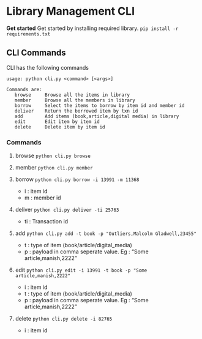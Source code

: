 # Library Management CLI

**Get started**
Get started by installing required library.
`pip install -r requirements.txt`



## CLI Commands
CLI has the following commands

    usage: python cli.py <command> [<args>]
    
    Commands are:
       browse     Browse all the items in library
       member     Browse all the members in library
       borrow     Select the items to borrow by item id and member id
       deliver    Return the borrowed item by txn id
       add        Add items (book,article,digital media) in library
       edit       Edit item by item id
       delete     Delete item by item id

### Commands
1. browse
    `python cli.py browse`
2. member
    `python cli.py member`
3. borrow
    `python cli.py borrow -i 13991 -m 11368`
    - i : item id
    - m : member id
5. deliver
    `python cli.py deliver -ti 25763`
    - ti : Transaction id

6. add
    `python cli.py add -t book -p "Outliers,Malcolm Gladwell,23455"`
    - t : type of item (book/article/digital_media)
    - p : payload in comma seperate value. Eg : “Some article,manish,2222”

7. edit
    `python cli.py edit -i 13991 -t book -p "Some article,manish,2222"`
    - i : item id
    - t : type of item (book/article/digital_media)
    - p : payload in comma seperate value. Eg : “Some article,manish,2222”
8. delete
    `python cli.py delete -i 82765`
    - i : item id